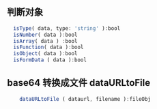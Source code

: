 
## 判断对象
```typescript ts
  isType( data, type: 'string' ):bool
  isNumber( data ):bool 
  isArray( data ) :bool
  isFunction( data ):bool 
  isObject( data ):bool 
  isFormData ( data ):bool
```

## base64 转换成文件 dataURLtoFile

```ts
    dataURLtoFile ( dataurl, filename ):fileObj
```
  
  